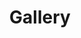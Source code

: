 ---
templateKey: gallery-page
path: /gallery
title: Gallery
image: /img/product-page-background2.jpeg
imgcaption: stuff to go on the picture
intro:
    blurbs:
        - image: /img/products-full-width.jpg
        - image: /img/products-full-width.jpg
---